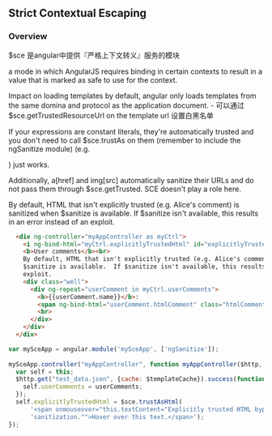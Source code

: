 ## Strict Contextual Escaping

### Overview
$sce 是angular中提供『严格上下文转义』服务的模块

a mode in which AngularJS requires binding in certain contexts to result in a value that is marked as safe to use for the context.

Impact on loading templates
by default, angular only loads templates from the same domina and protocol as the application document. - 可以通过$sce.getTrustedResourceUrl on the template url 设置白黑名单

If your expressions are constant literals, they're automatically trusted and you don't need to call $sce.trustAs on them (remember to include the ngSanitize module) (e.g. <div ng-bind-html="'<b>implicitly trusted</b>'"></div>) just works.

Additionally, a[href] and img[src] automatically sanitize their URLs and do not pass them through $sce.getTrusted. SCE doesn't play a role here.

By default, HTML that isn't explicitly trusted (e.g. Alice's comment) is sanitized when
  $sanitize is available.  If $sanitize isn't available, this results in an error instead of an
  exploit.

```html
  <div ng-controller="myAppController as myCtrl">
    <i ng-bind-html="myCtrl.explicitlyTrustedHtml" id="explicitlyTrustedHtml"></i><br><br>
    <b>User comments</b><br>
    By default, HTML that isn't explicitly trusted (e.g. Alice's comment) is sanitized when
    $sanitize is available.  If $sanitize isn't available, this results in an error instead of an
    exploit.
    <div class="well">
      <div ng-repeat="userComment in myCtrl.userComments">
        <b>{{userComment.name}}</b>:
        <span ng-bind-html="userComment.htmlComment" class="htmlComment"></span>
        <br>
      </div>
    </div>
  </div>
```

```js
var mySceApp = angular.module('mySceApp', ['ngSanitize']);
 
mySceApp.controller("myAppController", function myAppController($http, $templateCache, $sce) {
  var self = this;
  $http.get("test_data.json", {cache: $templateCache}).success(function(userComments) {
    self.userComments = userComments;
  });
  self.explicitlyTrustedHtml = $sce.trustAsHtml(
      '<span onmouseover="this.textContent="Explicitly trusted HTML bypasses ' +
      'sanitization."">Hover over this text.</span>');
});
```




